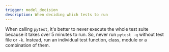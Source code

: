 ```yaml
---
trigger: model_decision
description: When deciding which tests to run
---
```


When calling `pytest`, it's better to never execute the whole test suite because it takes over 5 minutes to run. So, never run `pytest -q` without test file or `-k`. Instead, run an individual test function, class, module or a combination of them.